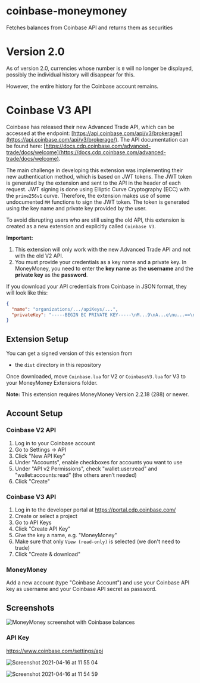 # coinbase-moneymoney

Fetches balances from Coinbase API and returns them as securities

# Version 2.0

As of version 2.0, currencies whose number is `0` will no longer be displayed, possibly the individual history will disappear for this.

However, the entire history for the Coinbase account remains.

# Coinbase V3 API

Coinbase has released their new Advanced Trade API, which can be accessed at the endpoint: [https://api.coinbase.com/api/v3/brokerage/](https://api.coinbase.com/api/v3/brokerage/). The API documentation can be found here: [https://docs.cdp.coinbase.com/advanced-trade/docs/welcome](https://docs.cdp.coinbase.com/advanced-trade/docs/welcome).

The main challenge in developing this extension was implementing their new authentication method, which is based on JWT tokens. The JWT token is generated by the extension and sent to the API in the header of each request. JWT signing is done using Elliptic Curve Cryptography (ECC) with the `prime256v1` curve. Therefore, the extension makes use of some undocumented `MM` functions to sign the JWT token. The token is generated using the key name and private key provided by the user.

To avoid disrupting users who are still using the old API, this extension is created as a new extension and explicitly called `Coinbase V3`.

**Important:**

1. This extension will only work with the new Advanced Trade API and not with the old V2 API.
2. You must provide your credentials as a key name and a private key. In MoneyMoney, you need to enter the **key name** as the **username** and the **private key** as the **password**.

If you download your API credentials from Coinbase in JSON format, they will look like this:

```json
{
  "name": "organizations/.../apiKeys/...",
  "privateKey": "-----BEGIN EC PRIVATE KEY-----\nM...9\nA...e\nu...==\n-----END EC PRIVATE KEY-----\n"
}
```

## Extension Setup

You can get a signed version of this extension from

* the `dist` directory in this repository

Once downloaded, move `Coinbase.lua` for V2 or `CoinbaseV3.lua` for V3 to your MoneyMoney Extensions folder.

**Note:** This extension requires MoneyMoney Version 2.2.18 (288) or newer.

## Account Setup

### Coinbase V2 API

1. Log in to your Coinbase account
2. Go to Settings → API
3. Click "New API Key"
4. Under "Accounts", enable checkboxes for accounts you want to use
5. Under "API v2 Permissions", check "wallet:user:read" and "wallet:accounts:read" (the others aren’t needed)
5. Click "Create"

### Coinbase V3 API

1. Log in to the developer portal at https://portal.cdp.coinbase.com/
2. Create or select a project
3. Go to API Keys
3. Click "Create API Key"
4. Give the key a name, e.g. "MoneyMoney"
5. Make sure that only `View (read-only)` is selected (we don't need to trade)
5. Click "Create & download"


### MoneyMoney

Add a new account (type "Coinbase Account") and use your Coinbase API key as username and your Coinbase API secret as password.

## Screenshots

![MoneyMoney screenshot with Coinbase balances](screen.png)

### API Key

https://www.coinbase.com/settings/api

![Screenshot 2021-04-16 at 11 55 04](https://user-images.githubusercontent.com/92227/115007901-cb74f200-9eaa-11eb-8db5-d87374d9d347.png)

![Screenshot 2021-04-16 at 11 54 59](https://user-images.githubusercontent.com/92227/115007908-cca61f00-9eaa-11eb-9ef8-b0cef8a66cf4.png)
